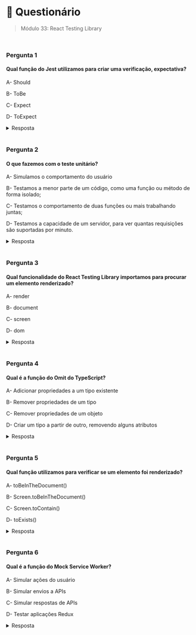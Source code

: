 # 📌 Questionário
> Módulo 33: React Testing Library

<br>

### Pergunta 1
#### Qual função do Jest utilizamos para criar uma verificação, expectativa?
A- Should

B- ToBe

C- Expect

D- ToExpect

<details>
    <summary>Resposta</summary>

    Expect

    A resposta correta é "Expect". Para criar uma verificação ou expectativa (assertion) no Jest, utilizamos a função expect(). Através dessa função, podemos testar se um determinado valor é igual a outro, se contém certas propriedades, se é uma instância de um objeto específico, entre muitas outras possibilidades.
</details>

<br>

### Pergunta 2
#### O que fazemos com o teste unitário?
A- Simulamos o comportamento do usuário

B- Testamos a menor parte de um código, como uma função ou método de forma isolado;

C- Testamos o comportamento de duas funções ou mais trabalhando juntas;

D- Testamos a capacidade de um servidor, para ver quantas requisições são suportadas por minuto.

<details>
    <summary>Resposta</summary>
    
    Testamos a menor parte de um código, como uma função ou método de forma isolado;

    A resposta correta é "Testamos a menor parte de um código, como uma função ou método de forma isolada." Os testes unitários têm como objetivo verificar o funcionamento correto das partes menores e isoladas de um código, como funções, métodos ou componentes individuais. Eles são projetados para testar o comportamento dessas unidades de código individualmente, garantindo que elas produzam o resultado esperado para diferentes cenários e entradas.
</details>

<br>


### Pergunta 3
#### Qual funcionalidade do React Testing Library importamos para procurar um elemento renderizado?
A- render

B- document

C- screen

D- dom

<details>
    <summary>Resposta</summary>
    
    screen

    A resposta correta é "screen". Para procurar um elemento renderizado usando a React Testing Library, importamos a funcionalidade "screen". A biblioteca Testing Library fornece o objeto "screen" que contém uma série de funções úteis para selecionar elementos renderizados, interagir com eles e realizar verificações em testes.
</details>

<br>

### Pergunta 4
#### Qual é a função do Omit do TypeScript?
A- Adicionar propriedades a um tipo existente

B- Remover propriedades de um tipo

C- Remover propriedades de um objeto

D- Criar um tipo a partir de outro, removendo alguns atributos

<details>
    <summary>Resposta</summary>
    
    Criar um tipo a partir de outro, removendo alguns atributos

    A resposta correta é "Criar um tipo a partir de outro, removendo alguns atributos". Em TypeScript, a função Omit é um utilitário de tipo que permite criar um novo tipo a partir de um tipo existente, excluindo algumas propriedades específicas desse tipo. Em outras palavras, o Omit permite remover propriedades de um tipo para criar um novo tipo que contém apenas as propriedades desejadas.
</details>

<br>

### Pergunta 5
#### Qual função utilizamos para verificar se um elemento foi renderizado?

A- toBeInTheDocument()

B- Screen.toBeInTheDocument()

C- Screen.toContain()

D- toExists()

<details>
    <summary>Resposta</summary>
    
    toBeInTheDocument()

    A resposta correta é "toBeInTheDocument()". Em testes usando a Testing Library, você usa essa função como uma expectativa para verificar se um elemento está presente no DOM (Documento HTML) após a renderização do componente. Essa função retorna true se o elemento estiver no DOM e false se o elemento não for encontrado.
</details>

<br>

### Pergunta 6
#### Qual é a função do Mock Service Worker?

A- Simular ações do usuário

B- Simular envios a APIs

C- Simular respostas de APIs

D- Testar aplicações Redux

<details>
    <summary>Resposta</summary>
    
    Simular respostas de APIs

    A resposta correta é "Simular respostas de APIs". A função principal do Mock Service Worker (MSW) é simular respostas de APIs em ambientes de desenvolvimento ou testes automatizados. Ele intercepta as solicitações de rede feitas pela aplicação e fornece respostas simuladas, controladas pelo desenvolvedor, em vez de fazer chamadas reais para uma API externa.
</details>
